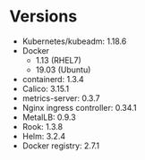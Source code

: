 # Versions

* Kubernetes/kubeadm: 1.18.6
* Docker
    * 1.13 (RHEL7)
    * 19.03 (Ubuntu)
* containerd: 1.3.4
* Calico: 3.15.1
* metrics-server: 0.3.7 
* Nginx ingress controller: 0.34.1
* MetalLB: 0.9.3
* Rook: 1.3.8
* Helm: 3.2.4
* Docker registry: 2.7.1
